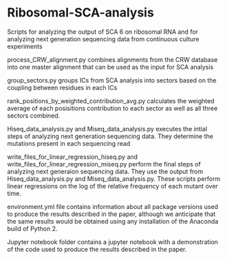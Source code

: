 # Ribosomal-SCA-analysis

Scripts for analyzing the output of SCA 6 on ribosomal RNA and for analyzing next generation sequencing data from continuous culture experiments

process_CRW_alignment.py combines alignments from the CRW database into one master alignment that can be used as the input for SCA analysis

group_sectors.py groups ICs from SCA analysis into sectors based on the coupling between residues in each ICs

rank_positions_by_weighted_contribution_avg.py calculates the weighted average of each posisitions contribution to each sector as well as all three 
sectors combined.

Hiseq_data_analysis.py and Miseq_data_analysis.py executes the intial steps of analyzing next generation sequencing data. They determine the mutations
present in each sequencing read

write_files_for_linear_regression_hiseq.py and write_files_for_linear_regression_miseq.py perform the final steps of analyzing next generaion sequencing
data. They use the output from Hiseq_data_analysis.py and Miseq_data_analysis.py. These scripts perform linear regressions on the log of the relative frequency
of each mutant over time.

environment.yml file contains information about all package versions used to produce the results described in the paper, although we anticipate that the same
results would be obtained using any installation of the Anaconda build of Python 2.

Jupyter notebook folder contains a jupyter notebook with a demonstration of the code used to produce the results described in the paper.